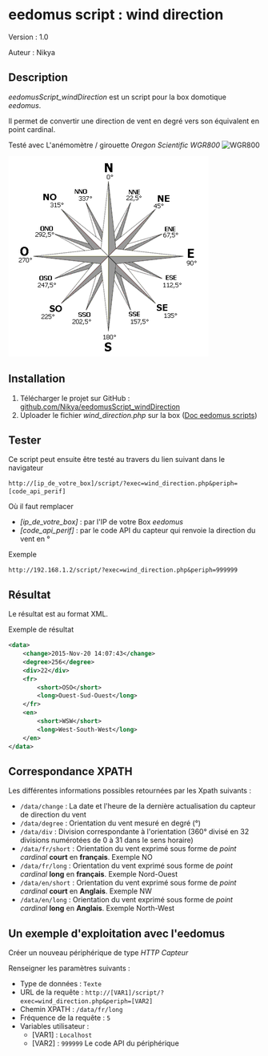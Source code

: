 # eedomus script : wind direction

Version : 1.0

Auteur : Nikya


## Description
*eedomusScript_windDirection* est un script pour la box domotique *eedomus*.

Il permet de convertir une direction de vent en degré vers son équivalent en point cardinal.

Testé avec L'anémomètre / girouette *Oregon Scientific WGR800* ![WGR800](https://secure.eedomus.com/img/mdm/periph/WGR800.png "Oregon Scientific WGR800")

![rosevents](rosevents.gif "Rose des vents")

## Installation
1. Télécharger le projet sur GitHub : [github.com/Nikya/eedomusScript_windDirection](https://github.com/Nikya/eedomusScript_windDirection/archive/master.zip)
1. Uploader le fichier *wind_direction.php* sur la box ([Doc eedomus scripts](http://doc.eedomus.com/view/Scripts#Script_HTTP_sur_la_box_eedomus))

## Tester
Ce script peut ensuite être testé au travers du lien suivant dans le navigateur

	http://[ip_de_votre_box]/script/?exec=wind_direction.php&periph=[code_api_perif]

Où il faut remplacer
- *[ip_de_votre_box]* : par l'IP de votre Box *eedomus*
- *[code_api_perif]* : par le code API du capteur qui renvoie la direction du vent en °

Exemple

	http://192.168.1.2/script/?exec=wind_direction.php&periph=999999

## Résultat
Le résultat est au format XML.

Exemple de résultat
```xml
<data>
	<change>2015-Nov-20 14:07:43</change>
	<degree>256</degree>
	<div>22</div>
	<fr>
		<short>OSO</short>
		<long>Ouest-Sud-Ouest</long>
	</fr>
	<en>
		<short>WSW</short>
		<long>West-South-West</long>
	</en>
</data>
```

## Correspondance XPATH

Les différentes informations possibles retournées par les Xpath suivants :

- ```/data/change``` : La date et l'heure de la dernière actualisation du capteur de direction du vent
- ```/data/degree``` : Orientation du vent mesuré en degré (°)
- ```/data/div``` : Division correspondante à l'orientation (360° divisé en  32 divisions numérotées de 0 à 31 dans le sens horaire)
- ```/data/fr/short``` : Orientation du vent exprimé sous forme de *point cardinal* **court** en **français**. Exemple NO
- ```/data/fr/long``` : Orientation du vent exprimé sous forme de *point cardinal* **long** en **français**. Exemple Nord-Ouest
- ```/data/en/short``` : Orientation du vent exprimé sous forme de *point cardinal* **court** en **Anglais**. Exemple NW
- ```/data/en/long``` : Orientation du vent exprimé sous forme de *point cardinal* **long** en **Anglais**. Exemple North-West

## Un exemple d'exploitation avec l'eedomus

Créer un nouveau périphérique de type *HTTP Capteur*

Renseigner les paramètres suivants :

- Type de données : ```Texte```
- URL de la requête : ```http://[VAR1]/script/?exec=wind_direction.php&periph=[VAR2]```
- Chemin XPATH : ```/data/fr/long```
- Fréquence de la requête : ```5```
- Variables utilisateur :
	- [VAR1] : ```Localhost```
	- [VAR2] : ```999999``` Le code API du périphérique
